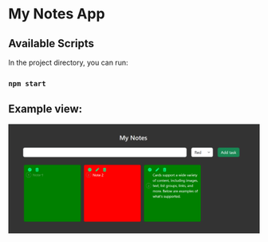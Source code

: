 # My Notes App

## Available Scripts

In the project directory, you can run:

### `npm start`

## Example view:

![Screenshot](https://github.com/tubapolat/react-projects/blob/main/notes-redux/public/notes.png?raw=true)
